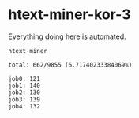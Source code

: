 # htext-miner-kor-3

Everything doing here is automated.

```
htext-miner

total: 662/9855 (6.71740233384069%)

job0: 121
job1: 140
job2: 130
job3: 139
job4: 132
```